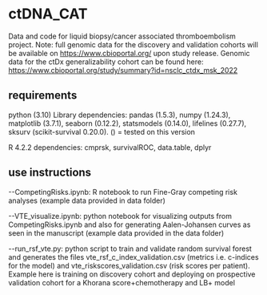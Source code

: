 # ctDNA_CAT
Data and code for liquid biopsy/cancer associated thromboembolism project. Note: full genomic data for the discovery and validation cohorts will be available on https://www.cbioportal.org/ upon study release. Genomic data for the ctDx generalizability cohort can be found here: https://www.cbioportal.org/study/summary?id=nsclc_ctdx_msk_2022

## requirements
python (3.10)
Library dependencies: pandas (1.5.3), numpy (1.24.3), matplotlib (3.7.1), seaborn (0.12.2), statsmodels (0.14.0), lifelines (0.27.7), sksurv (scikit-survival 0.20.0). () = tested on this version

R 4.2.2 dependencies: cmprsk, survivalROC, data.table, dplyr

## use instructions
--CompetingRisks.ipynb: R notebook to run Fine-Gray competing risk analyses (example data provided in data folder)

--VTE_visualize.ipynb: python notebook for visualizing outputs from CompetingRisks.ipynb and also for generating Aalen-Johansen curves as seen in the manuscript (example data provided in the data folder)

--run_rsf_vte.py: python script to train and validate random survival forest and generates the files vte_rsf_c_index_validation.csv (metrics i.e. c-indices for the model) and vte_riskscores_validation.csv (risk scores per patient). Example here is training on discovery cohort and deploying on prospective validation cohort for a Khorana score+chemotherapy and LB+ model
